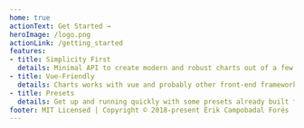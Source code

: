 ```yaml
---
home: true
actionText: Get Started →
heroImage: /logo.png
actionLink: /getting_started
features:
- title: Simplicity First
  details: Minimal API to create modern and robust charts out of a few lines of PHP code.
- title: Vue-Friendly
  details: Charts works with vue and probably other front-end frameworks due to it's design.
- title: Presets
  details: Get up and running quickly with some presets already built for your favourite charting library.
footer: MIT Licensed | Copyright © 2018-present Èrik Campobadal Forés
---
```

